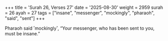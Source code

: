 +++
title = 'Surah 26, Verses 27'
date = '2025-08-30'
weight = 2959
surah = 26
ayah = 27
tags = ["insane", "messenger", "mockingly", "pharaoh", "said", "sent"]
+++

Pharaoh said ˹mockingly˺, “Your messenger, who has been sent to you, must be insane.”